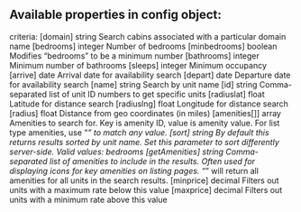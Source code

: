 ## Available properties in config object:
criteria: 
    [domain]	string	Search cabins associated with a particular domain name
    [bedrooms]	integer	Number of bedrooms
    [minbedrooms]	boolean	Modifies “bedrooms” to be a minimum number
    [bathrooms]	integer	Minimum number of bathrooms
    [sleeps]	integer	Minimum occupancy
    [arrive]	date	Arrival date for availability search
    [depart]	date	Departure date for availability search
    [name]	string	Search by unit name
    [id]	string	Comma-separated list of unit ID numbers to get specific units
    [radiuslat]	float	Latitude for distance search
    [radiuslng]	float	Longitude for distance search
    [radius]	float	Distance from geo coordinates (in miles)
    [amenities[]]	array	Amenities to search for. Key is amenity ID, value is amenity value. For list type amenities, use “*” to match any value.
    [sort]	string	By default this returns results sorted by unit name. Set this parameter to sort differently server-side. Valid values: bedrooms
    [getAmenities]	string	Comma-separated list of amenities to include in the results. Often used for displaying icons for key amenities on listing pages. “*” will return all amenities for all units in the search results.
    [minprice]	decimal	Filters out units with a maximum rate below this value
    [maxprice]	decimal	Filters out units with a minimum rate above this value
